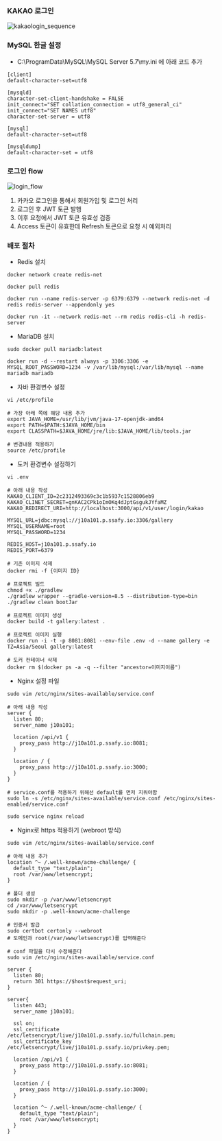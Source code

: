### KAKAO 로그인

![kakaologin_sequence](/uploads/4bcd41d4046141add0adf996d3e0f139/kakaologin_sequence.png)

### MySQL 한글 설정

- C:\ProgramData\MySQL\MySQL Server 5.7\my.ini 에 아래 코드 추가

```text
[client]
default-character-set=utf8

[mysqld]
character-set-client-handshake = FALSE
init_connect="SET collation_connection = utf8_general_ci"
init_connect="SET NAMES utf8"
character-set-server = utf8

[mysql]
default-character-set=utf8

[mysqldump]
default-character-set = utf8
```

### 로그인 flow

![login_flow](/uploads/43e424386cff33cdace146c760a80e51/image.png)

1. 카카오 로그인을 통해서 회원가입 및 로그인 처리
2. 로그인 후 JWT 토큰 발행
3. 이후 요청에서 JWT 토큰 유효성 검증
4. Access 토큰이 유효한데 Refresh 토큰으로 요청 시 예외처리

### 배포 절차

- Redis 설치

```shell
docker network create redis-net

docker pull redis

docker run --name redis-server -p 6379:6379 --network redis-net -d redis redis-server --appendonly yes

docker run -it --network redis-net --rm redis redis-cli -h redis-server
```

- MariaDB 설치

```shell
sudo docker pull mariadb:latest

docker run -d --restart always -p 3306:3306 -e MYSQL_ROOT_PASSWORD=1234 -v /var/lib/mysql:/var/lib/mysql --name mariadb mariadb
```

- 자바 환경변수 설정

```shell
vi /etc/profile

# 가장 아래 쪽에 해당 내용 추가
export JAVA_HOME=/usr/lib/jvm/java-17-openjdk-amd64
export PATH=$PATH:$JAVA_HOME/bin
export CLASSPATH=$JAVA_HOME/jre/lib:$JAVA_HOME/lib/tools.jar

# 변경내용 적용하기
source /etc/profile
```

- 도커 환경변수 설정하기

```shell
vi .env

# 아래 내용 작성
KAKAO_CLIENT_ID=2c2312493369c3c1b5937c1528806eb9
KAKAO_CLINET_SECRET=gnKAC2CPk1oImOKq4dJptGsgukJYfaMZ
KAKAO_REDIRECT_URI=http://localhost:3000/api/v1/user/login/kakao

MYSQL_URL=jdbc:mysql://j10a101.p.ssafy.io:3306/gallery
MYSQL_USERNAME=root
MYSQL_PASSWORD=1234

REDIS_HOST=j10a101.p.ssafy.io
REDIS_PORT=6379
```

```shell
# 기존 이미지 삭제
docker rmi -f {이미지 ID}

# 프로젝트 빌드
chmod +x ./gradlew
./gradlew wrapper --gradle-version=8.5 --distribution-type=bin
./gradlew clean bootJar

# 프로젝트 이미지 생성
docker build -t gallery:latest .

# 프로젝트 이미지 실행
docker run -i -t -p 8081:8081 --env-file .env -d --name gallery -e TZ=Asia/Seoul gallery:latest

# 도커 컨테이너 삭제
docker rm $(docker ps -a -q --filter "ancestor=이미지이름")

```

- Nginx 설정 파일
```shell
sudo vim /etc/nginx/sites-available/service.conf

# 아래 내용 작성
server {
  listen 80;
  server_name j10a101;

  location /api/v1 {
    proxy_pass http://j10a101.p.ssafy.io:8081;
  }

  location / {
    proxy_pass http://j10a101.p.ssafy.io:3000;
  }
}

# service.conf를 적용하기 위해선 default를 먼저 지워야함
sudo ln -s /etc/nginx/sites-available/service.conf /etc/nginx/sites-enabled/service.conf

sudo service nginx reload
```

- Nginx로 https 적용하기 (webroot 방식)
```shell
sudo vim /etc/nginx/sites-available/service.conf

# 아래 내용 추가
location ^~ /.well-known/acme-challenge/ {
  default_type "text/plain";
  root /var/www/letsencrypt;
}

# 폴더 생성
sudo mkdir -p /var/www/letsencrypt
cd /var/www/letsencrypt
sudo mkdir -p .well-known/acme-challenge

# 인증서 발급
sudo certbot certonly --webroot
# 도메인과 root(/var/www/letsencrypt)를 입력해준다

# conf 파일을 다시 수정해준다
sudo vim /etc/nginx/sites-available/service.conf

server {
  listen 80;
  return 301 https://$host$request_uri;
}

server{
  listen 443;
  server_name j10a101;

  ssl on;
  ssl_certificate /etc/letsencrypt/live/j10a101.p.ssafy.io/fullchain.pem;
  ssl_certificate_key /etc/letsencrypt/live/j10a101.p.ssafy.io/privkey.pem;

  location /api/v1 {
    proxy_pass http://j10a101.p.ssafy.io:8081;
  }

  location / {
    proxy_pass http://j10a101.p.ssafy.io:3000;
  }

  location ^~ /.well-known/acme-challenge/ {
    default_type "text/plain";
    root /var/www/letsencrypt;
  }
}
```
